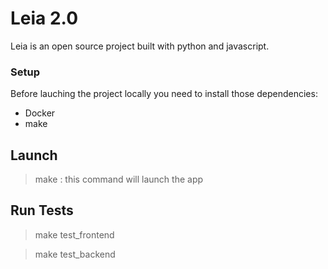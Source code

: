 # Leia 2.0

Leia is an open source project built with python and javascript.

### Setup

Before lauching the project locally you need to install those dependencies: 
- Docker
- make

## Launch

> make : this command will launch the app 

## Run Tests

> make test_frontend

> make test_backend
